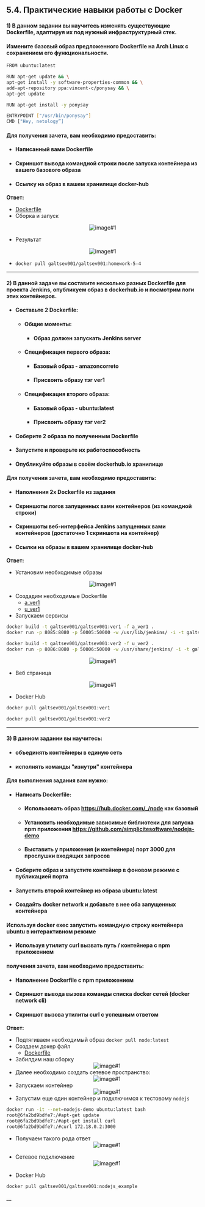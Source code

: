 ## 5.4. Практические навыки работы с Docker

#### 1) В данном задании вы научитесь изменять существующие Dockerfile, адаптируя их под нужный инфраструктурный стек.

#### Измените базовый образ предложенного Dockerfile на Arch Linux c сохранением его функциональности.

```bash
FROM ubuntu:latest

RUN apt-get update && \
apt-get install -y software-properties-common && \
add-apt-repository ppa:vincent-c/ponysay && \
apt-get update

RUN apt-get install -y ponysay

ENTRYPOINT ["/usr/bin/ponysay"]
CMD ["Hey, netology”]
```

#### Для получения зачета, вам необходимо предоставить:

+ #### Написанный вами Dockerfile
+ #### Скриншот вывода командной строки после запуска контейнера из вашего базового образа
+ #### Ссылку на образ в вашем хранилище docker-hub

**Ответ:**

+ [Dockerfile](./config/1/Dockerfile)
+ Сборка и запуск

<span style="display:block;text-align:center">![image#1 ](./img/2.png)</span>

+ Результат

<span style="display:block;text-align:center">![image#1 ](./img/1.png)</span>

+ `docker pull galtsev001/galtsev001:homework-5-4`

___

#### 2) В данной задаче вы составите несколько разных Dockerfile для проекта Jenkins, опубликуем образ в dockerhub.io и посмотрим логи этих контейнеров.

+ #### Составьте 2 Dockerfile:
    + #### Общие моменты:
      + #### Образ должен запускать Jenkins server
    + #### Спецификация первого образа:
      + #### Базовый образ - amazoncorreto
      + #### Присвоить образу тэг ver1
    + #### Спецификация второго образа:
      + #### Базовый образ - ubuntu:latest
      + #### Присвоить образу тэг ver2
+ #### Соберите 2 образа по полученным Dockerfile
+ #### Запустите и проверьте их работоспособность
+ #### Опубликуйте образы в своём dockerhub.io хранилище
#### Для получения зачета, вам необходимо предоставить:
+ #### Наполнения 2х Dockerfile из задания
+ #### Скриншоты логов запущенных вами контейнеров (из командной строки)
+ #### Скриншоты веб-интерфейса Jenkins запущенных вами контейнеров (достаточно 1 скриншота на контейнер)
+ #### Ссылки на образы в вашем хранилище docker-hub

**Ответ:**

+ Установим необходимые образы

<span style="display:block;text-align:center">![image#1 ](./img/3.png)</span>

+ Создадим необходимые Dockerfile
  + [a_ver1](./config/2/a_ver1)
  + [u_ver1](./config/2/u_ver1)
+ Запускаем сервисы
```bash
docker build -t galtsev001/galtsev001:ver1 -f a_ver1 .  
docker run -p 8085:8080 -p 50005:50000 -w /usr/lib/jenkins/ -i -t galtsev001/galtsev001:ver1 java -jar jenkins.war  

docker build -t galtsev001/galtsev001:ver2 -f u_ver2 .  
docker run -p 8086:8080 -p 50006:50000 -w /usr/share/jenkins/ -i -t galtsev001/galtsev001:ver2 java -jar jenkins.war 
```
<span style="display:block;text-align:center">![image#1 ](./img/4.png)</span>

+ Веб страница 

<span style="display:block;text-align:center">![image#1 ](./img/5.png)</span>

+ Docker Hub

```html
docker pull galtsev001/galtsev001:ver1

docker pull galtsev001/galtsev001:ver2
```
___

#### 3) В данном задании вы научитесь:
+ #### объединять контейнеры в единую сеть
+ #### исполнять команды "изнутри" контейнера
#### Для выполнения задания вам нужно:
+ #### Написать Dockerfile:
  + #### Использовать образ https://hub.docker.com/_/node как базовый
  + #### Установить необходимые зависимые библиотеки для запуска npm приложения https://github.com/simplicitesoftware/nodejs-demo
  + #### Выставить у приложения (и контейнера) порт 3000 для прослушки входящих запросов
+ #### Соберите образ и запустите контейнер в фоновом режиме с публикацией порта
+ #### Запустить второй контейнер из образа ubuntu:latest
+ #### Создайть docker network и добавьте в нее оба запущенных контейнера
#### Используя docker exec запустить командную строку контейнера ubuntu в интерактивном режиме
+ #### Используя утилиту curl вызвать путь / контейнера с npm приложением
#### получения зачета, вам необходимо предоставить:
+ #### Наполнение Dockerfile с npm приложением
+ #### Скриншот вывода вызова команды списка docker сетей (docker network cli)
+ #### Скриншот вызова утилиты curl с успешным ответом

**Ответ:**

+ Подтягиваем необходимый образ `docker pull node:latest`
+ Создаем докер файл
  + [Dockerfile](,/config/3/nodejs_example)
+ Забилдим наш сборку
  <span style="display:block;text-align:center">![image#1 ](./img/6.png)</span>
+ Далее необходимо создать сетевое пространство:
  <span style="display:block;text-align:center">![image#1 ](./img/7.png)</span>
+ Запускаем контейнер
  <span style="display:block;text-align:center">![image#1 ](./img/8.png)</span>
+ Запустим еще один контейнер и подключимся к тестовому `nodejs`
```bash
docker run -it --net=nodejs-demo ubuntu:latest bash
root@6fa2bd9bdfe7:/#apt-get update
root@6fa2bd9bdfe7:/#apt-get install curl
root@6fa2bd9bdfe7:/#curl 172.18.0.2:3000
```
+ Получаем такого рода ответ
  <span style="display:block;text-align:center">![image#1 ](./img/10.png)</span>

+ Сетевое подключение
  <span style="display:block;text-align:center">![image#1 ](./img/9.png)</span>

+ Docker Hub
```html
docker pull galtsev001/galtsev001:nodejs_example
```
__